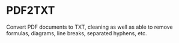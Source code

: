 # PDF2TXT
Convert PDF documents to TXT, cleaning as well as able to remove formulas, diagrams, line breaks, separated hyphens, etc.
